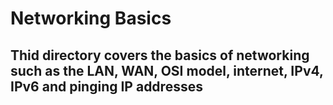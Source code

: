 # Networking Basics

## Thid directory covers the basics of networking such as the LAN, WAN, OSI model, internet, IPv4, IPv6 and pinging IP addresses
